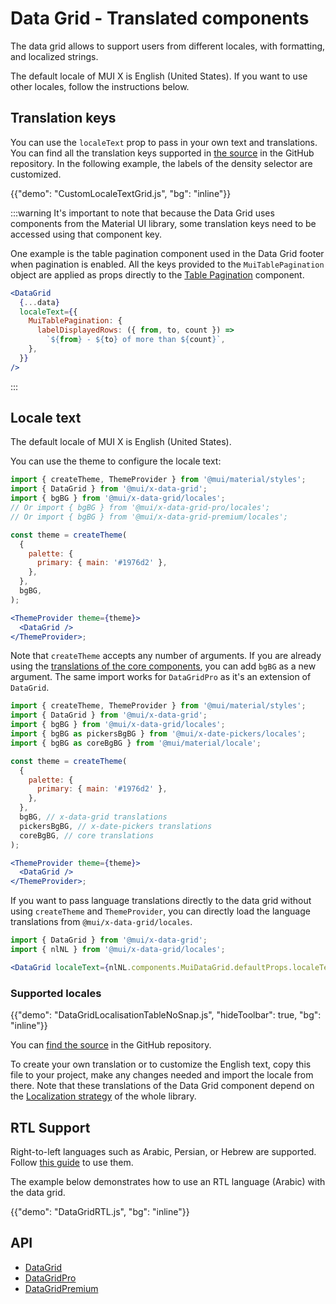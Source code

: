 # Data Grid - Translated components

<p class="description">The data grid allows to support users from different locales, with formatting, and localized strings.</p>

The default locale of MUI X is English (United States). If you want to use other locales, follow the instructions below.

## Translation keys

You can use the `localeText` prop to pass in your own text and translations.
You can find all the translation keys supported in [the source](https://github.com/mui/mui-x/blob/-/packages/grid/x-data-grid/src/constants/localeTextConstants.ts)
in the GitHub repository.
In the following example, the labels of the density selector are customized.

{{"demo": "CustomLocaleTextGrid.js", "bg": "inline"}}

:::warning
It's important to note that because the Data Grid uses components from the Material UI library, some translation keys need to be accessed using that component key.

One example is the table pagination component used in the Data Grid footer when pagination is enabled. All the keys provided to the `MuiTablePagination` object are applied as props directly to the [Table Pagination](/material-ui/api/table-pagination/) component.

```jsx
<DataGrid
  {...data}
  localeText={{
    MuiTablePagination: {
      labelDisplayedRows: ({ from, to, count }) =>
        `${from} - ${to} of more than ${count}`,
    },
  }}
/>
```

:::

## Locale text

The default locale of MUI X is English (United States).

You can use the theme to configure the locale text:

```jsx
import { createTheme, ThemeProvider } from '@mui/material/styles';
import { DataGrid } from '@mui/x-data-grid';
import { bgBG } from '@mui/x-data-grid/locales';
// Or import { bgBG } from '@mui/x-data-grid-pro/locales';
// Or import { bgBG } from '@mui/x-data-grid-premium/locales';

const theme = createTheme(
  {
    palette: {
      primary: { main: '#1976d2' },
    },
  },
  bgBG,
);

<ThemeProvider theme={theme}>
  <DataGrid />
</ThemeProvider>;
```

Note that `createTheme` accepts any number of arguments.
If you are already using the [translations of the core components](/material-ui/guides/localization/#locale-text), you can add `bgBG` as a new argument.
The same import works for `DataGridPro` as it's an extension of `DataGrid`.

```jsx
import { createTheme, ThemeProvider } from '@mui/material/styles';
import { DataGrid } from '@mui/x-data-grid';
import { bgBG } from '@mui/x-data-grid/locales';
import { bgBG as pickersBgBG } from '@mui/x-date-pickers/locales';
import { bgBG as coreBgBG } from '@mui/material/locale';

const theme = createTheme(
  {
    palette: {
      primary: { main: '#1976d2' },
    },
  },
  bgBG, // x-data-grid translations
  pickersBgBG, // x-date-pickers translations
  coreBgBG, // core translations
);

<ThemeProvider theme={theme}>
  <DataGrid />
</ThemeProvider>;
```

If you want to pass language translations directly to the data grid without using `createTheme` and `ThemeProvider`, you can directly load the language translations from `@mui/x-data-grid/locales`.

```jsx
import { DataGrid } from '@mui/x-data-grid';
import { nlNL } from '@mui/x-data-grid/locales';

<DataGrid localeText={nlNL.components.MuiDataGrid.defaultProps.localeText} />;
```

### Supported locales

{{"demo": "DataGridLocalisationTableNoSnap.js", "hideToolbar": true, "bg": "inline"}}

You can [find the source](https://github.com/mui/mui-x/tree/HEAD/packages/grid/x-data-grid/src/locales) in the GitHub repository.

To create your own translation or to customize the English text, copy this file to your project, make any changes needed and import the locale from there.
Note that these translations of the Data Grid component depend on the [Localization strategy](/material-ui/guides/localization/) of the whole library.

## RTL Support

Right-to-left languages such as Arabic, Persian, or Hebrew are supported.
Follow [this guide](/material-ui/guides/right-to-left/) to use them.

The example below demonstrates how to use an RTL language (Arabic) with the data grid.

{{"demo": "DataGridRTL.js", "bg": "inline"}}

## API

- [DataGrid](/x/api/data-grid/data-grid/)
- [DataGridPro](/x/api/data-grid/data-grid-pro/)
- [DataGridPremium](/x/api/data-grid/data-grid-premium/)
